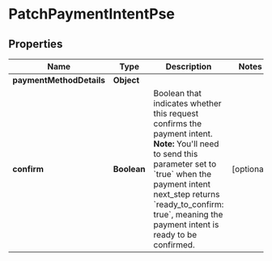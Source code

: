 

# PatchPaymentIntentPse


## Properties

| Name | Type | Description | Notes |
|------------ | ------------- | ------------- | -------------|
|**paymentMethodDetails** | **Object** |  |  |
|**confirm** | **Boolean** | Boolean that indicates whether this request confirms the payment intent.   **Note:** You&#39;ll need to send this parameter set to &#x60;true&#x60; when the payment intent next_step returns &#x60;ready_to_confirm: true&#x60;, meaning the payment intent is ready to be confirmed.  |  [optional] |



